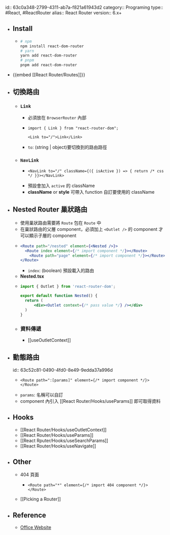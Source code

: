 id:: 63c0a348-2799-4311-ab7a-f821a61943d2
category:: Programing
type:: #React, #ReactRouter
alias:: React Router
version:: 6.x+

- ## Install
	- ```bash
	  # npm
	  npm install react-dom-router
	  # yarn
	  yarn add react-dom-router
	  # pnpm
	  pnpm add react-dom-router
	  ```
- {{embed [[React Router/Routes]]}}
- ## 切換路由
	- ### `Link`
		- 必須放在 `BrowserRouter` 內部
		- ```tsx
		  import { Link } from "react-router-dom";
		  
		  <Link to="/">Link</Link>
		  ```
		- `to`: (string | object)要切換到的路由路徑
	- ### `NavLink`
		- ```tsx
		  <NavLink to="/" className={({ isActive }) => { return /* css */ }}></NavLink>
		  ```
		- 預設會加入 `active` 的 className
		- **className** or **style** 可帶入 function 自訂要使用的 className
- ## Nested Router 巢狀路由
	- 使用巢狀路由需要將 `Route` 包在 `Route` 中
	- 在巢狀路由的父層 component，必須加上 `<Outlet />` 的 component 才可以顯示子層的 component
	- ```jsx
	  <Route path="/nested" element={<Nested />}>
	  	<Route index element={/* import component */}></Route>
	      <Route path="page" element={/* import component */}></Route>
	  </Route>
	  ```
		- `index`: (boolean) 預設載入的路由
	- **Nested.tsx**
	- ```jsx
	  import { Outlet } from 'react-router-dom';
	  
	  export default function Nested() {
	    return (
	    	<div><Outlet context={/* pass value */} /></div>
	    )
	  }
	  ```
	- ### 資料傳遞
		- [[useOutletContext]]
- ## 動態路由
  id:: 63c52c81-0490-4fd0-8e49-9edda37a996d
	- ```tsx
	  <Route path=":[params]" element={/* import component */}></Route>
	  ```
	- `params`: 名稱可以自訂
	- component 內引入 [[React Router/Hooks/useParams]] 即可取得資料
- ## Hooks
	- [[React Router/Hooks/useOutletContext]]
	- [[React Router/Hooks/useParams]]
	- [[React Rputer/Hooks/useSearchParams]]
	- [[React Router/Hooks/useNavigate]]
- ## Other
	- 404 頁面
		- ```tsx
		  <Route path="*" element={/* import 404 component */}></Route>
		  ```
	- [[Picking a Router]]
- ## Reference
	- [Office Website](https://reactrouter.com/en/main)